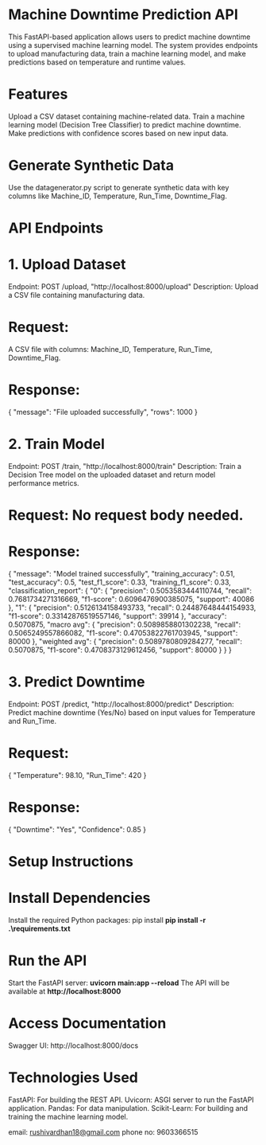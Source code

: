 # Machine Downtime Prediction API
This FastAPI-based application allows users to predict machine downtime using a supervised machine learning model. The system provides endpoints to upload manufacturing data, train a machine learning model, and make predictions based on temperature and runtime values.

# Features
Upload a CSV dataset containing machine-related data.
Train a machine learning model (Decision Tree Classifier) to predict machine downtime.
Make predictions with confidence scores based on new input data.

# Generate Synthetic Data
Use the datagenerator.py script to generate synthetic data with key columns like Machine_ID, Temperature, Run_Time, Downtime_Flag. 

# API Endpoints
# 1. Upload Dataset
Endpoint: POST /upload, "http://localhost:8000/upload"
Description: Upload a CSV file containing manufacturing data.
# Request:
A CSV file with columns: Machine_ID, Temperature, Run_Time, Downtime_Flag.
# Response:

{
  "message": "File uploaded successfully",
  "rows": 1000
}

# 2. Train Model
Endpoint: POST /train, "http://localhost:8000/train"
Description: Train a Decision Tree model on the uploaded dataset and return model performance metrics.
# Request: No request body needed.
# Response:
{
  "message": "Model trained successfully",
  "training_accuracy": 0.51,
  "test_accuracy": 0.5,
  "test_f1_score": 0.33,
  "training_f1_score": 0.33,
  "classification_report": {
    "0": {
      "precision": 0.5053583444110744,
      "recall": 0.7681734271316669,
      "f1-score": 0.6096476900385075,
      "support": 40086
    },
    "1": {
      "precision": 0.5126134158493733,
      "recall": 0.24487648444154933,
      "f1-score": 0.33142876519557146,
      "support": 39914
    },
    "accuracy": 0.5070875,
    "macro avg": {
      "precision": 0.5089858801302238,
      "recall": 0.5065249557866082,
      "f1-score": 0.47053822761703945,
      "support": 80000
    },
    "weighted avg": {
      "precision": 0.5089780809284277,
      "recall": 0.5070875,
      "f1-score": 0.4708373129612456,
      "support": 80000
    }
  }
}
# 3. Predict Downtime
Endpoint: POST /predict, "http://localhost:8000/predict"
Description: Predict machine downtime (Yes/No) based on input values for Temperature and Run_Time.
# Request:
 {
  "Temperature": 98.10, 
  "Run_Time": 420
  }
# Response:
{
  "Downtime": "Yes",
  "Confidence": 0.85
}

# Setup Instructions
# Install Dependencies
Install the required Python packages:
pip install **pip install -r .\requirements.txt**

# Run the API
Start the FastAPI server:
**uvicorn main:app --reload**
The API will be available at **http://localhost:8000**

# Access Documentation
Swagger UI: http://localhost:8000/docs

# Technologies Used
FastAPI: For building the REST API.
Uvicorn: ASGI server to run the FastAPI application.
Pandas: For data manipulation.
Scikit-Learn: For building and training the machine learning model.


email: rushivardhan18@gmail.com
phone no: 9603366515
